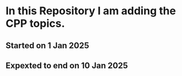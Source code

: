 <h1>In this Repository I am adding the CPP topics.</h1>
<h2>Started on 1 Jan 2025</h2>
<h2>Expexted to end on 10 Jan 2025</h2>
